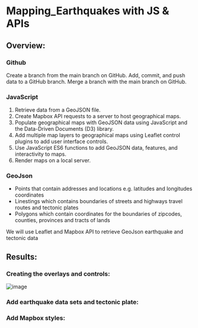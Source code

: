 # Mapping_Earthquakes with JS & APIs
## Overview: 
### Github
Create a branch from the main branch on GitHub. Add, commit, and push data to a GitHub branch. Merge a branch with the main branch on GitHub.
### JavaScript
1.	Retrieve data from a GeoJSON file.
2.	Create Mapbox API requests to a server to host geographical maps.
3.	Populate geographical maps with GeoJSON data using JavaScript and the Data-Driven Documents (D3) library.
4.	Add multiple map layers to geographical maps using Leaflet control plugins to add user interface controls.
5.	Use JavaScript ES6 functions to add GeoJSON data, features, and interactivity to maps.
6.	Render maps on a local server.
### GeoJson
*	Points that contain addresses and locations e.g. latitudes and longitudes coordinates
* Linestings which contains boundaries of streets and highways travel routes and tectonic plates 
* Polygons which contain coordinates for the boundaries of zipcodes, counties, provinces and tracts of lands 

We will use Leaflet and Mapbox API to retrieve GeoJson earthquake and tectonic data
## Results:
### Creating the overlays and controls:
![image](https://user-images.githubusercontent.com/93121665/161927263-fb095577-e8a9-4dec-b44d-09e0a7111607.png)

### Add earthquake data sets and tectonic plate:

### Add Mapbox styles:
